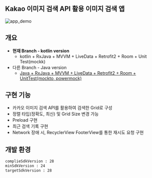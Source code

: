 
## Kakao 이미지 검색 API 활용 이미지 검색 앱

![app_demo](https://user-images.githubusercontent.com/20294749/67322924-b5ec6980-f54c-11e9-96f3-f2394375aab2.png)

## 개요
- **현재 Branch - kotlin version**
  - kotlin + RxJava + MVVM + LiveData + Retrofit2 + Room + Unit Test(mockk)
- 다른 Branch - Java version
  - [Java + RxJava + MVVM + LiveData + Retrofit2 + Room + UnitTest(mockto, powermock)](https://github.com/ch-Yoon/ImageSearch/tree/java-rx-mvvm-retrofit2-room)
  
## 구현 기능
- 카카오 이미지 검색 API를 활용하여 검색한 Grid로 구성
- 정렬 타입(정확도, 최신) 및 Grid Size 변경 가능
- Preload 구현
- 최근 검색 기록 구현
- Network 장애 시, RecyclerView FooterView를 통한 재시도 요청 구현

## 개발 환경
```xml
complieSdkVersion : 28
minSdkVersion : 24
targetSdkVersion : 28
```


